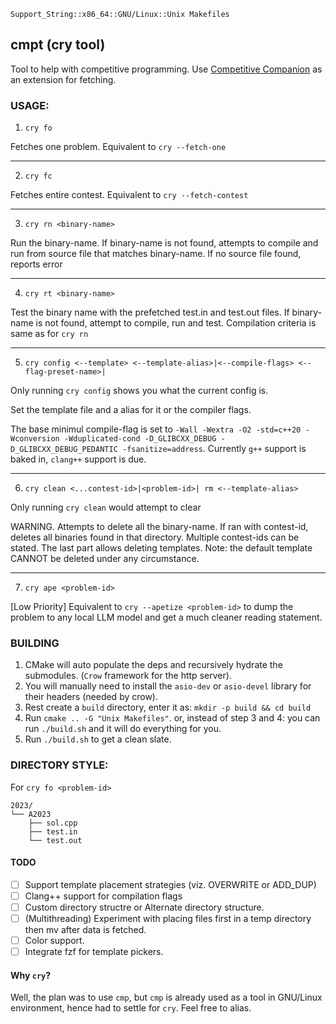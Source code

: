 ```
Support_String::x86_64::GNU/Linux::Unix Makefiles
```

## cmpt (cry tool)

Tool to help with competitive programming. Use [Competitive Companion](https://github.com/jmerle/competitive-companion) as an extension for fetching.

### USAGE:

1. `cry fo` 

Fetches one problem. Equivalent to `cry --fetch-one`

-----

2. `cry fc` 

Fetches entire contest. Equivalent to `cry --fetch-contest`

-----

3. `cry rn <binary-name>`

Run the binary-name. If binary-name is not found, attempts to compile and run from source file that matches binary-name. If no source file found, reports error

-----

4. `cry rt <binary-name>`

Test the binary name with the prefetched test.in and test.out files. If binary-name is not found, attempt to compile, run and test. Compilation criteria is same as for `cry rn`

-----

5. `cry config <--template> <--template-alias>|<--compile-flags> <--flag-preset-name>|`

Only running `cry config` shows you what the current config is. 

Set the template file and a alias for it or the compiler flags. 

The base minimul compile-flag is set to `-Wall -Wextra -O2 -std=c++20 -Wconversion -Wduplicated-cond -D_GLIBCXX_DEBUG -D_GLIBCXX_DEBUG_PEDANTIC -fsanitize=address`. Currently `g++` support is baked in, `clang++` support is due.

-----

6. `cry clean <...contest-id>|<problem-id>| rm <--template-alias>`

Only running `cry clean` would attempt to clear 

WARNING. Attempts to delete all the binary-name. If ran with contest-id, deletes all binaries found in that directory. Multiple contest-ids can be stated. The last part allows deleting templates. Note: the default template CANNOT be deleted under any circumstance.

-----

7. `cry ape <problem-id>`

[Low Priority] Equivalent to `cry --apetize <problem-id>` to dump the problem to any local LLM model and get a much cleaner reading statement. 


### BUILDING

1. CMake will auto populate the deps and recursively hydrate the submodules. (`Crow` framework for the http server).
2. You will manually need to install the `asio-dev` or `asio-devel` library for their headers (needed by crow).
3. Rest create a `build` directory, enter it as: `mkdir -p build && cd build`
4. Run `cmake .. -G "Unix Makefiles"`. or, instead of step 3 and 4: you can run `./build.sh` and it will do everything for you.
5. Run `./build.sh` to get a clean slate.

### DIRECTORY STYLE:

For `cry fo <problem-id>`

```
2023/
└── A2023
    ├── sol.cpp
    ├── test.in
    └── test.out
```
#### TODO

- [ ] Support template placement strategies (viz. OVERWRITE or ADD_DUP)
- [ ] Clang++ support for compilation flags
- [ ] Custom directory structre or Alternate directory structure.
- [ ] (Multithreading) Experiment with placing files first in a temp directory then mv after data is fetched. 
- [ ] Color support.
- [ ] Integrate fzf for template pickers.

#### Why `cry`?

Well, the plan was to use `cmp`, but `cmp` is already used as a tool in GNU/Linux environment, hence had to settle for `cry`. Feel free to alias.
